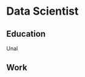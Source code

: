 # Data Scientist 

<title>Tactile theme | Tactile is a theme for GitHub Pages.</title>

## Education
Unal

## Work
